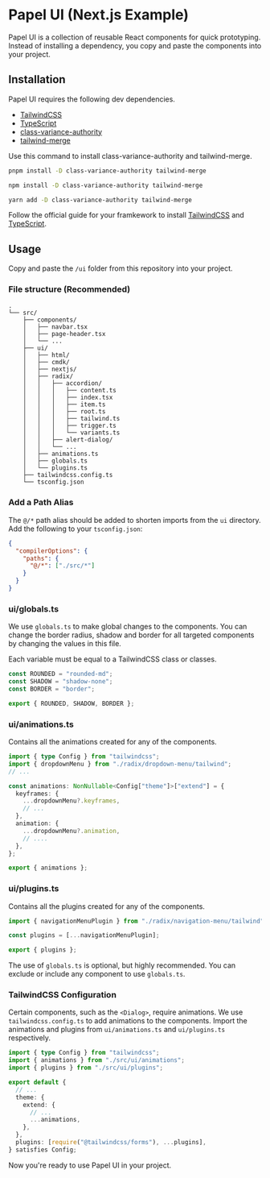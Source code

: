 # Papel UI (Next.js Example)

Papel UI is a collection of reusable React components for quick prototyping. Instead of installing a dependency, you copy and paste the components into your project.

## Installation

Papel UI requires the following dev dependencies.

- [TailwindCSS](https://tailwindcss.com/docs/installation/framework-guides)
- [TypeScript](https://www.typescriptlang.org/download)
- [class-variance-authority](https://cva.style/docs/getting-started/installation)
- [tailwind-merge](https://github.com/dcastil/tailwind-merge#readme)

Use this command to install class-variance-authority and tailwind-merge.

```bash
pnpm install -D class-variance-authority tailwind-merge
```

```bash
npm install -D class-variance-authority tailwind-merge
```

```bash
yarn add -D class-variance-authority tailwind-merge
```

Follow the official guide for your framkework to install [TailwindCSS](https://tailwindcss.com/docs/installation/framework-guides) and [TypeScript](https://www.typescriptlang.org/download).

## Usage

Copy and paste the `/ui` folder from this repository into your project.

### File structure (Recommended)

```
.
└── src/
    ├── components/
    │   ├── navbar.tsx
    │   ├── page-header.tsx
    │   └── ...
    ├── ui/
    │   ├── html/
    │   ├── cmdk/
    │   ├── nextjs/
    │   ├── radix/
    │   │   ├── accordion/
    │   │   │   ├── content.ts
    │   │   │   ├── index.tsx
    │   │   │   ├── item.ts
    │   │   │   ├── root.ts
    │   │   │   ├── tailwind.ts
    │   │   │   ├── trigger.ts
    │   │   │   └── variants.ts
    │   │   ├── alert-dialog/
    │   │   └── ...
    │   ├── animations.ts
    │   ├── globals.ts
    │   └── plugins.ts
    ├── tailwindcss.config.ts
    └── tsconfig.json
```

### Add a Path Alias

The `@/*` path alias should be added to shorten imports from the `ui` directory. Add the following to your `tsconfig.json`:

```json {3-5} filename="tsconfig.json"
{
  "compilerOptions": {
    "paths": {
      "@/*": ["./src/*"]
    }
  }
}
```

### ui/globals.ts

We use `globals.ts` to make global changes to the components. You can change the border radius, shadow and border for all targeted components by changing the values in this file.

Each variable must be equal to a TailwindCSS class or classes.

```ts filename="globals.ts"
const ROUNDED = "rounded-md";
const SHADOW = "shadow-none";
const BORDER = "border";

export { ROUNDED, SHADOW, BORDER };
```

### ui/animations.ts

Contains all the animations created for any of the components.

```ts filename="globals.ts"
import { type Config } from "tailwindcss";
import { dropdownMenu } from "./radix/dropdown-menu/tailwind";
// ...

const animations: NonNullable<Config["theme"]>["extend"] = {
  keyframes: {
    ...dropdownMenu?.keyframes,
    // ...
  },
  animation: {
    ...dropdownMenu?.animation,
    // ....
  },
};

export { animations };
```

### ui/plugins.ts

Contains all the plugins created for any of the components.

```ts filename="plugins.ts"
import { navigationMenuPlugin } from "./radix/navigation-menu/tailwind";

const plugins = [...navigationMenuPlugin];

export { plugins };
```

The use of `globals.ts` is optional, but highly recommended. You can exclude or include any component to use `globals.ts`.

### TailwindCSS Configuration

Certain components, such as the `<Dialog>`, require animations. We use `tailwindcss.config.ts` to add animations to the components. Import the animations and plugins from `ui/animations.ts` and `ui/plugins.ts` respectively.

```ts filename="tailwind.config.ts"
import { type Config } from "tailwindcss";
import { animations } from "./src/ui/animations";
import { plugins } from "./src/ui/plugins";

export default {
  // ...
  theme: {
    extend: {
      // ...
      ...animations,
    },
  },
  plugins: [require("@tailwindcss/forms"), ...plugins],
} satisfies Config;
```

Now you're ready to use Papel UI in your project.
